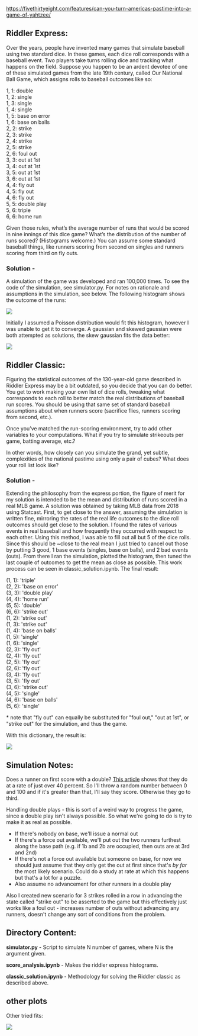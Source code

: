 https://fivethirtyeight.com/features/can-you-turn-americas-pastime-into-a-game-of-yahtzee/

## Riddler Express:

Over the years, people have invented many games that simulate baseball using two standard dice. In these games, each dice roll corresponds with a baseball event. Two players take turns rolling dice and tracking what happens on the field. Suppose you happen to be an ardent devotee of one of these simulated games from the late 19th century, called Our National Ball Game, which assigns rolls to baseball outcomes like so:

1, 1: double\
1, 2: single\
1, 3: single\
1, 4: single\
1, 5: base on error\
1, 6: base on balls\
2, 2: strike\
2, 3: strike\
2, 4: strike\
2, 5: strike\
2, 6: foul out\
3, 3: out at 1st\
3, 4: out at 1st\
3, 5: out at 1st\
3, 6: out at 1st\
4, 4: fly out\
4, 5: fly out\
4, 6: fly out\
5, 5: double play\
5, 6: triple\
6, 6: home run

Given those rules, what’s the average number of runs that would be scored in nine innings of this dice game? What’s the distribution of the number of runs scored? (Histograms welcome.) You can assume some standard baseball things, like runners scoring from second on singles and runners scoring from third on fly outs.

### __Solution__ -

A simulation of the game was developed and ran 100,000 times. To see the code of the simulation, see simulator.py. For notes on rationale and assumptions in the simulation, see below. The following histogram shows the outcome of the runs:

![](plots/raw_scoring_histogram.png)

Initially I assumed a Poisson distribution would fit this histogram, however I was unable to get it to converge. A gaussian and skewed gaussian were both attempted as solutions, the skew gaussian fits the data better:

![](plots/scoring_histogram_skewGaus.png)



## Riddler Classic:

Figuring the statistical outcomes of the 130-year-old game described in Riddler Express may be a bit outdated, so you decide that you can do better. You get to work making your own list of dice rolls, tweaking what corresponds to each roll to better match the real distributions of baseball run scores. You should be using that same set of standard baseball assumptions about when runners score (sacrifice flies, runners scoring from second, etc.).

Once you’ve matched the run-scoring environment, try to add other variables to your computations. What if you try to simulate strikeouts per game, batting average, etc.?

In other words, how closely can you simulate the grand, yet subtle, complexities of the national pastime using only a pair of cubes? What does your roll list look like?

### __Solution__ - 

Extending the philosophy from the express portion, the figure of merit for my solution is intended to be the mean and distribution of runs scored in a real MLB game. A solution was obtained by taking MLB data from 2018 using Statcast. First, to get close to the answer, assuming the simulation is written fine, mirroring the rates of the real life outcomes to the dice roll outcomes should get close to the solution. I found the rates of various events in real baseball and how frequently they occurred with respect to each other. Using this method, I was able to fill out all but 5 of the dice rolls. Since this should be ~close to the real mean I just tried to cancel out those by putting 3 good, 1 base events (singles, base on balls), and 2 bad events (outs). From there I ran the simulation, plotted the histogram, then tuned the last couple of outcomes to get the mean as close as possible. This work process can be seen in classic_solution.ipynb. The final result:

 (1, 1): 'triple'\
 (2, 2): 'base on error'\
 (3, 3): 'double play'\
 (4, 4): 'home run'\
 (5, 5): 'double'\
 (6, 6): 'strike out'\
 (1, 2): 'strike out'\
 (1, 3): 'strike out'\
 (1, 4): 'base on balls'\
 (1, 5): 'single'\
 (1, 6): 'single'\
 (2, 3): 'fly out'\
 (2, 4): 'fly out'\
 (2, 5): 'fly out'\
 (2, 6): 'fly out'\
 (3, 4): 'fly out'\
 (3, 5): 'fly out'\
 (3, 6): 'strike out'\
 (4, 5): 'single'\
 (4, 6): 'base on balls'\
 (5, 6): 'single'

\* note that "fly out" can equally be substituted for "foul out," "out at 1st", or "strike out" for the simulation, and thus the game.

With this dictionary, the result is:

![](plots/mlb_simulation_overlay.png)



## Simulation Notes:

Does a runner on first score with a double?
[This article](https://www.beyondtheboxscore.com/2014/4/21/5631146/chicago-white-sox-adam-dunn-score-from-first-on-double) shows that they do at a rate of just over 40 percent. So I'll throw a random number between 0 and 100 and if it's greater than that, I'll say they score. Otherwise they go to third.

Handling double plays - this is sort of a weird way to progress the game, since a double play isn't always possible. So what we're going to do is try to make it as real as possible.
- If there's nobody on base, we'll issue a normal out
- If there's a force out available, we'll put out the two runners furthest along the base path (e.g. if 1b and 2b are occupied, then outs are at 3rd and 2nd)
- If there's not a force out available but someone on base, for now we should just assume that they only get the out at first since that's *by far* the most likely scenario. Could do a study at rate at which this happens but that's a lot for a puzzle.
- Also assume no advancement for other runners in a double play

Also I created new scenario for 3 strikes rolled in a row in advancing the state called "strike out" to be asserted to the game but this effectively just works like a foul out - increases number of outs without advancing any runners, doesn't change any sort of conditions from the problem.


## Directory Content:

**simulator.py** - Script to simulate N number of games, where N is the argument given.

**score_analysis.ipynb** - Makes the riddler express histograms.

**classic_solution.ipynb** - Methodology for solving the Riddler classic as described above.



## other plots

Other tried fits:

![](plots/scoring_histogram_allfits.png)

